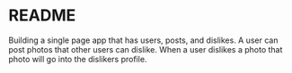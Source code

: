 # README

Building a single page app that has users, posts, and dislikes.  A user can post photos that other users can dislike. When a user dislikes a photo that photo will go into the dislikers profile.
